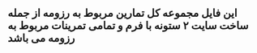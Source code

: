 ## این فایل مجموعه کل تمارین مربوط به رزومه از جمله ساخت سایت ۲ ستونه با فرم و تمامی تمرینات مربوط به رزومه می باشد
